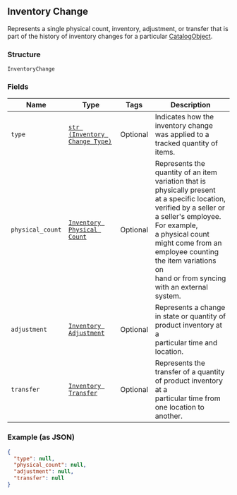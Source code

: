 ## Inventory Change

Represents a single physical count, inventory, adjustment, or transfer
that is part of the history of inventory changes for a particular
[CatalogObject](#type-catalogobject).

### Structure

`InventoryChange`

### Fields

| Name | Type | Tags | Description |
|  --- | --- | --- | --- |
| `type` | [`str (Inventory Change Type)`](/doc/models/inventory-change-type.md) | Optional | Indicates how the inventory change was applied to a tracked quantity of items. |
| `physical_count` | [`Inventory Physical Count`](/doc/models/inventory-physical-count.md) | Optional | Represents the quantity of an item variation that is physically present<br>at a specific location, verified by a seller or a seller's employee. For example,<br>a physical count might come from an employee counting the item variations on<br>hand or from syncing with an external system. |
| `adjustment` | [`Inventory Adjustment`](/doc/models/inventory-adjustment.md) | Optional | Represents a change in state or quantity of product inventory at a<br>particular time and location. |
| `transfer` | [`Inventory Transfer`](/doc/models/inventory-transfer.md) | Optional | Represents the transfer of a quantity of product inventory at a<br>particular time from one location to another. |

### Example (as JSON)

```json
{
  "type": null,
  "physical_count": null,
  "adjustment": null,
  "transfer": null
}
```

